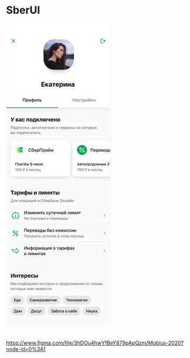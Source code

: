 # SberUI
![design](images/design.png)
#
https://www.figma.com/file/3hDOu4hwYfBeY879pApQzm/Mobius-2020?node-id=0%3A1
